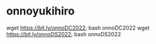 # onnoyukihiro

wget https://bit.ly/onnoDC2022; bash onnoDC2022
wget https://bit.ly/onnoDS2022; bash onnoDS2022
